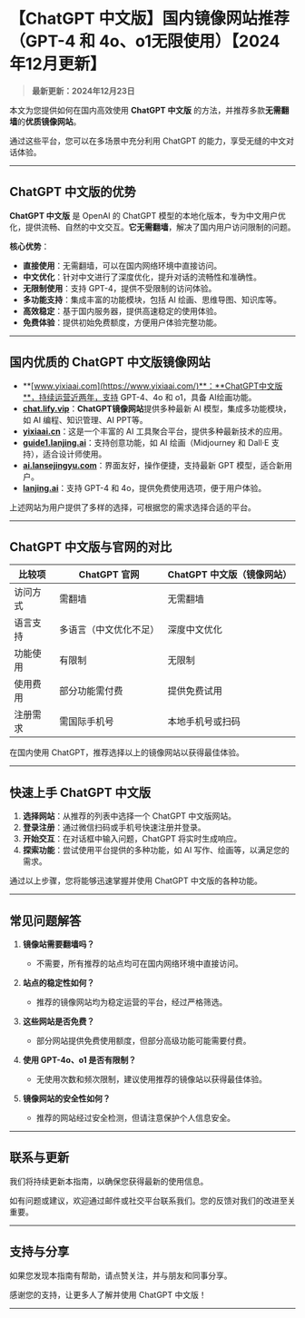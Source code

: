 # 【ChatGPT 中文版】国内镜像网站推荐（GPT-4 和 4o、o1无限使用）【2024年12月更新】 

> **最新更新：2024年12月23日** 

本文为您提供如何在国内高效使用 **ChatGPT 中文版** 的方法，并推荐多款**无需翻墙**的**优质镜像网站**。

通过这些平台，您可以在多场景中充分利用 ChatGPT 的能力，享受无缝的中文对话体验。

---

## ChatGPT 中文版的优势

**ChatGPT 中文版** 是 OpenAI 的 ChatGPT 模型的本地化版本，专为中文用户优化，提供流畅、自然的中文交互。**它无需翻墙**，解决了国内用户访问限制的问题。

**核心优势**：

- **直接使用**：无需翻墙，可以在国内网络环境中直接访问。
- **中文优化**：针对中文进行了深度优化，提升对话的流畅性和准确性。
- **无限制使用**：支持 GPT-4，提供不受限制的访问体验。
- **多功能支持**：集成丰富的功能模块，包括 AI 绘画、思维导图、知识库等。
- **高效稳定**：基于国内服务器，提供高速稳定的使用体验。
- **免费体验**：提供初始免费额度，方便用户体验完整功能。

---

## 国内优质的 ChatGPT 中文版镜像网站

- **[www.yixiaai.com](https://www.yixiaai.com/)**：**ChatGPT中文版**，持续运营近两年，支持 GPT-4、4o 和 o1，具备 AI绘画功能。
- **[chat.lify.vip](https://chat.lify.vip/)**：**ChatGPT镜像网站**提供多种最新 AI 模型，集成多功能模块，如 AI 编程、知识管理、AI PPT等。
- **[yixiaai.cn](https://yixiaai.cn/)**：这是一个丰富的 AI 工具聚合平台，提供多种最新技术的应用。
- **[guide1.lanjing.ai](https://guide1.lanjing.ai/)**：支持创意功能，如 AI 绘画（Midjourney 和 Dall·E 支持），适合设计师使用。
- **[ai.lansejingyu.com](https://ai.lansejingyu.com/)**：界面友好，操作便捷，支持最新 GPT 模型，适合新用户。
- **[lanjing.ai](https://lanjing.ai/)**：支持 GPT-4 和 4o，提供免费使用选项，便于用户体验。

上述网站为用户提供了多样的选择，可根据您的需求选择合适的平台。

---

## ChatGPT 中文版与官网的对比

| 比较项 | ChatGPT 官网 | ChatGPT 中文版（镜像网站）|
|--------|-------------|---------------------------|
| 访问方式 | 需翻墙 | 无需翻墙 |
| 语言支持 | 多语言（中文优化不足） | 深度中文优化 |
| 功能使用 | 有限制 | 无限制 |
| 使用费用 | 部分功能需付费 | 提供免费试用 |
| 注册需求 | 需国际手机号 | 本地手机号或扫码 |

在国内使用 ChatGPT，推荐选择以上的镜像网站以获得最佳体验。

---

## 快速上手 ChatGPT 中文版

1. **选择网站**：从推荐的列表中选择一个 ChatGPT 中文版网站。
2. **登录注册**：通过微信扫码或手机号快速注册并登录。
3. **开始交互**：在对话框中输入问题，ChatGPT 将实时生成响应。
4. **探索功能**：尝试使用平台提供的多种功能，如 AI 写作、绘画等，以满足您的需求。

通过以上步骤，您将能够迅速掌握并使用 ChatGPT 中文版的各种功能。

---

## 常见问题解答

1. **镜像站需要翻墙吗？**
   - 不需要，所有推荐的站点均可在国内网络环境中直接访问。

2. **站点的稳定性如何？**
   - 推荐的镜像网站均为稳定运营的平台，经过严格筛选。

3. **这些网站是否免费？**
   - 部分网站提供免费使用额度，但部分高级功能可能需要付费。

4. **使用 GPT-4o、o1 是否有限制？**
   - 无使用次数和频次限制，建议使用推荐的镜像站以获得最佳体验。

5. **镜像网站的安全性如何？**
   - 推荐的网站经过安全检测，但请注意保护个人信息安全。

---

## 联系与更新

我们将持续更新本指南，以确保您获得最新的使用信息。

如有问题或建议，欢迎通过邮件或社交平台联系我们。您的反馈对我们的改进至关重要。

---

## 支持与分享

如果您发现本指南有帮助，请点赞关注，并与朋友和同事分享。

感谢您的支持，让更多人了解并使用 ChatGPT 中文版！

---
